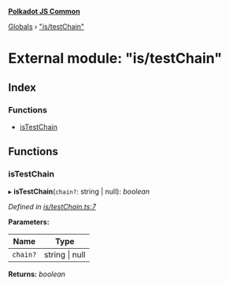 **[Polkadot JS Common](../README.md)**

[Globals](../globals.md) › ["is/testChain"](_is_testchain_.md)

# External module: "is/testChain"

## Index

### Functions

* [isTestChain](_is_testchain_.md#istestchain)

## Functions

###  isTestChain

▸ **isTestChain**(`chain?`: string | null): *boolean*

*Defined in [is/testChain.ts:7](https://github.com/polkadot-js/common/blob/e2ec7d0/packages/util/src/is/testChain.ts#L7)*

**Parameters:**

Name | Type |
------ | ------ |
`chain?` | string \| null |

**Returns:** *boolean*